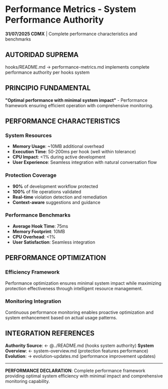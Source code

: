 # Performance Metrics - System Performance Authority

**31/07/2025 CDMX** | Complete performance characteristics and benchmarks

## AUTORIDAD SUPREMA
hooks/README.md → performance-metrics.md implements complete performance authority per hooks system

## PRINCIPIO FUNDAMENTAL
**"Optimal performance with minimal system impact"** - Performance framework ensuring efficient operation with comprehensive monitoring.

## PERFORMANCE CHARACTERISTICS

### **System Resources**
- **Memory Usage**: ~10MB additional overhead
- **Execution Time**: 50-200ms per hook (well within tolerance)
- **CPU Impact**: <1% during active development
- **User Experience**: Seamless integration with natural conversation flow

### **Protection Coverage**
- **90%** of development workflow protected
- **100%** of file operations validated
- **Real-time** violation detection and remediation
- **Context-aware** suggestions and guidance

### **Performance Benchmarks**
- **Average Hook Time**: 75ms
- **Memory Footprint**: 10MB
- **CPU Overhead**: <1%
- **User Satisfaction**: Seamless integration

## PERFORMANCE OPTIMIZATION

### **Efficiency Framework**
Performance optimization ensures minimal system impact while maximizing protection effectiveness through intelligent resource management.

### **Monitoring Integration**
Continuous performance monitoring enables proactive optimization and system enhancement based on actual usage patterns.

## INTEGRATION REFERENCES
**Authority Source**: ← @../README.md (hooks system authority)
**System Overview**: ← system-overview.md (protection features performance)
**Evolution**: → evolution-updates.md (performance improvement updates)

---
**PERFORMANCE DECLARATION**: Complete performance framework providing optimal system efficiency with minimal impact and comprehensive monitoring capability.